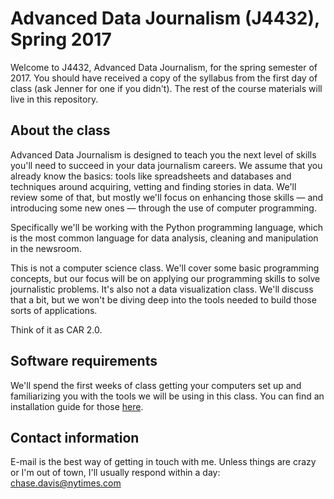 # Advanced Data Journalism (J4432), Spring 2017

Welcome to J4432, Advanced Data Journalism, for the spring semester of 2017. You should have received a copy of the syllabus from the first day of class (ask Jenner for one if you didn't). The rest of the course materials will live in this repository.

## About the class

Advanced Data Journalism is designed to teach you the next level of skills you'll need to succeed in your data journalism careers. We assume that you already know the basics: tools like spreadsheets and databases and techniques around acquiring, vetting and finding stories in data. We'll review some of that, but mostly we'll focus on enhancing those skills — and introducing some new ones — through the use of computer programming.

Specifically we'll be working with the Python programming language, which is the most common language for data analysis, cleaning and manipulation in the newsroom.

This is not a computer science class. We'll cover some basic programming concepts, but our focus will be on applying our programming skills to solve journalistic problems. It's also not a data visualization class. We'll discuss that a bit, but we won't be diving deep into the tools needed to build those sorts of applications.

Think of it as CAR 2.0.

## Software requirements

We'll spend the first weeks of class getting your computers set up and familiarizing you with the tools we will be using in this class. You can find an installation guide for those [here](./class-software.md).

## Contact information

E-mail is the best way of getting in touch with me. Unless things are crazy or I'm out of town, I'll usually respond within a day: chase.davis@nytimes.com
